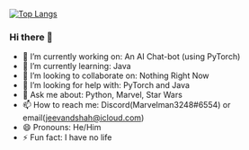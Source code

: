 [![Top Langs](https://github-readme-stats.vercel.app/api/top-langs/?username=marvelman3284)](https://github.com/anuraghazra/github-readme-stats)

### Hi there 👋

- 🔭 I’m currently working on: An AI Chat-bot (using PyTorch)
- 🌱 I’m currently learning: Java
- 👯 I’m looking to collaborate on: Nothing Right Now
- 🤔 I’m looking for help with: PyTorch and Java
- 💬 Ask me about: Python, Marvel, Star Wars
- 📫 How to reach me: Discord(Marvelman3248#6554) or email(jeevandshah@icloud.com)
- 😄 Pronouns: He/Him
- ⚡ Fun fact: I have no life
